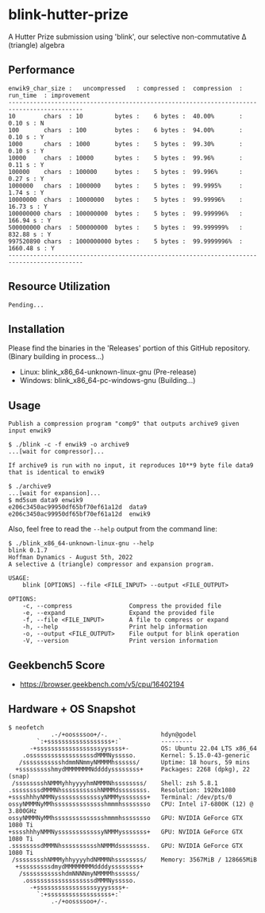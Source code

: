 # blink-hutter-prize
A Hutter Prize submission using 'blink', our selective non-commutative ∆ (triangle) algebra

## Performance

```
enwik9_char_size :   uncompressed   : compressed :  compression  :  run_time  : improvement
-------------------------------------------------------------------------------------------
10        chars  : 10         bytes :    6 bytes :  40.00%       :     0.10 s : N          
100       chars  : 100        bytes :    6 bytes :  94.00%       :     0.10 s : Y          
1000      chars  : 1000       bytes :    5 bytes :  99.30%       :     0.10 s : Y          
10000     chars  : 10000      bytes :    5 bytes :  99.96%       :     0.11 s : Y          
100000    chars  : 100000     bytes :    5 bytes :  99.996%      :     0.27 s : Y          
1000000   chars  : 1000000    bytes :    5 bytes :  99.9995%     :     1.74 s : Y          
10000000  chars  : 10000000   bytes :    5 bytes :  99.99996%    :    16.73 s : Y          
100000000 chars  : 100000000  bytes :    5 bytes :  99.999996%   :   166.94 s : Y          
500000000 chars  : 500000000  bytes :    5 bytes :  99.999999%   :   832.88 s : Y          
997520890 chars  : 1000000000 bytes :    5 bytes :  99.9999996%  :  1660.48 s : Y          
-------------------------------------------------------------------------------------------
```

## Resource Utilization
```
Pending...
```

## Installation
Please find the binaries in the 'Releases' portion of this GitHub repository. (Binary building in process...)

- Linux: blink_x86_64-unknown-linux-gnu (Pre-release)
- Windows: blink_x86_64-pc-windows-gnu (Building...)

## Usage
`Publish a compression program "comp9" that outputs archive9 given input enwik9`
```
$ ./blink -c -f enwik9 -o archive9
...[wait for compressor]...
```

`If archive9 is run with no input, it reproduces 10**9 byte file data9 that is identical to enwik9`
```
$ ./archive9
...[wait for expansion]...
$ md5sum data9 enwik9
e206c3450ac99950df65bf70ef61a12d  data9
e206c3450ac99950df65bf70ef61a12d  enwik9
```

Also, feel free to read the `--help` output from the command line:
```
$ ./blink_x86_64-unknown-linux-gnu --help
blink 0.1.7
Hoffman Dynamics - August 5th, 2022
A selective ∆ (triangle) compressor and expansion program.

USAGE:
    blink [OPTIONS] --file <FILE_INPUT> --output <FILE_OUTPUT>

OPTIONS:
    -c, --compress                Compress the provided file
    -e, --expand                  Expand the provided file
    -f, --file <FILE_INPUT>       A file to compress or expand
    -h, --help                    Print help information
    -o, --output <FILE_OUTPUT>    File output for blink operation
    -V, --version                 Print version information
```

## Geekbench5 Score

- https://browser.geekbench.com/v5/cpu/16402194


## Hardware + OS Snapshot
```
$ neofetch
            .-/+oossssoo+/-.               hdyn@godel
        `:+ssssssssssssssssss+:`           ---------
      -+ssssssssssssssssssyyssss+-         OS: Ubuntu 22.04 LTS x86_64
    .ossssssssssssssssssdMMMNysssso.       Kernel: 5.15.0-43-generic
   /ssssssssssshdmmNNmmyNMMMMhssssss/      Uptime: 18 hours, 59 mins
  +ssssssssshmydMMMMMMMNddddyssssssss+     Packages: 2268 (dpkg), 22 (snap)
 /sssssssshNMMMyhhyyyyhmNMMMNhssssssss/    Shell: zsh 5.8.1
.ssssssssdMMMNhsssssssssshNMMMdssssssss.   Resolution: 1920x1080
+sssshhhyNMMNyssssssssssssyNMMMysssssss+   Terminal: /dev/pts/0
ossyNMMMNyMMhsssssssssssssshmmmhssssssso   CPU: Intel i7-6800K (12) @ 3.800GHz
ossyNMMMNyMMhsssssssssssssshmmmhssssssso   GPU: NVIDIA GeForce GTX 1080 Ti
+sssshhhyNMMNyssssssssssssyNMMMysssssss+   GPU: NVIDIA GeForce GTX 1080 Ti
.ssssssssdMMMNhsssssssssshNMMMdssssssss.   GPU: NVIDIA GeForce GTX 1080 Ti
 /sssssssshNMMMyhhyyyyhdNMMMNhssssssss/    Memory: 3567MiB / 128665MiB
  +sssssssssdmydMMMMMMMMddddyssssssss+
   /ssssssssssshdmNNNNmyNMMMMhssssss/
    .ossssssssssssssssssdMMMNysssso.
      -+sssssssssssssssssyyyssss+-
        `:+ssssssssssssssssss+:`
            .-/+oossssoo+/-.
```
